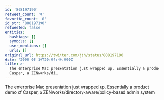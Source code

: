 ```yaml
---
id: '808197190'
retweet_count: '0'
favorite_count: '0'
id_str: '808197190'
retweeted: false
entities:
  hashtags: []
  symbols: []
  user_mentions: []
  urls: []
original_url: https://twitter.com/jth/status/808197190
date: '2008-05-10T20:04:40.000Z'
title: >-
  The enterprise Mac presentation just wrapped up. Essentially a product demo of
  Casper, a ZENworks/di…
---
```


The enterprise Mac presentation just wrapped up. Essentially a product demo of Casper, a ZENworks/directory-aware/policy-based admin system
